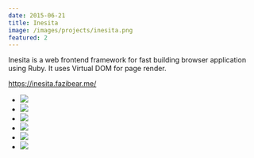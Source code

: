 ```yaml
---
date: 2015-06-21
title: Inesita
image: /images/projects/inesita.png
featured: 2
---
```


Inesita is a web frontend framework for fast building browser application using Ruby. It uses Virtual DOM for page render.

https://inesita.fazibear.me/

- ![](https://badge.fury.io/rb/inesita.svg)
- ![](https://img.shields.io/github/stars/inesita-rb/inesita.svg)
- ![](https://img.shields.io/gem/dt/inesita.svg)
- ![](https://travis-ci.org/inesita-rb/inesita.svg?branch=master)
- ![](https://codeclimate.com/github/inesita-rb/inesita/badges/gpa.svg)
- ![](https://img.shields.io/badge/license-MIT-blue.svg)

